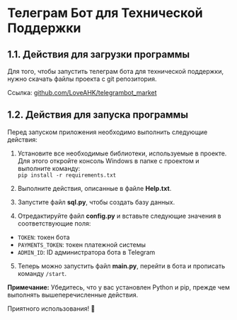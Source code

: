 # Телеграм Бот для Технической Поддержки

## 1.1. Действия для загрузки программы

Для того, чтобы запустить телеграм бота для технической поддержки, нужно скачать файлы проекта с git репозитория.

Ссылка: [github.com/LoveAHK/telegrambot_market](https://github.com/LoveAHK/telegrambot_market)

## 1.2. Действия для запуска программы

Перед запуском приложения необходимо выполнить следующие действия:

1. Установите все необходимые библиотеки, используемые в проекте. Для этого откройте консоль Windows в папке с проектом и выполните команду:<br>
```pip install -r requirements.txt```

2. Выполните действия, описанные в файле **Help.txt**.

3. Запустите файл **sql.py**, чтобы создать базу данных.

4. Отредактируйте файл **config.py** и вставьте следующие значения в соответствующие поля:
- `TOKEN`: токен бота
- `PAYMENTS_TOKEN`: токен платежной системы
- `ADMIN_ID`: ID администратора бота в Telegram

5. Теперь можно запустить файл **main.py**, перейти в бота и прописать команду `/start`.

**Примечание:** Убедитесь, что у вас установлен Python и pip, прежде чем выполнять вышеперечисленные действия.

Приятного использования! 🤖
